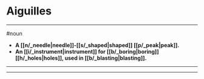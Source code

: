# Aiguilles
---
#noun
- **A [[n/_needle|needle]]-[[s/_shaped|shaped]] [[p/_peak|peak]].**
- **An [[i/_instrument|instrument]] for [[b/_boring|boring]] [[h/_holes|holes]], used in [[b/_blasting|blasting]].**
---
---
